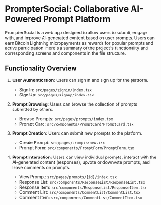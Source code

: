 # PrompterSocial: Collaborative AI-Powered Prompt Platform

PrompterSocial is a web app designed to allow users to submit, engage with, and improve AI-generated content based on user prompts. Users can earn Bitcoin Lightning micropayments as rewards for popular prompts and active participation. Here's a summary of the project's functionality and corresponding screens and components in the file structure.

## Functionality Overview

1. **User Authentication**: Users can sign in and sign up for the platform.

   - Sign In: `src/pages/signin/index.tsx`
   - Sign Up: `src/pages/signup/index.tsx`

2. **Prompt Browsing**: Users can browse the collection of prompts submitted by others.

   - Browse Prompts: `src/pages/prompts/index.tsx`
   - Prompt Card: `src/components/PromptCard/PromptCard.tsx`

3. **Prompt Creation**: Users can submit new prompts to the platform.

   - Create Prompt: `src/pages/prompts/new.tsx`
   - Prompt Form: `src/components/PromptForm/PromptForm.tsx`

4. **Prompt Interaction**: Users can view individual prompts, interact with the AI-generated content (responses), upvote or downvote prompts, and leave comments on prompts.

   - View Prompt: `src/pages/prompts/[id]/index.tsx`
   - Response List: `src/components/ResponseList/ResponseList.tsx`
   - Response Item: `src/components/ResponseList/ResponseItem.tsx`
   - Comment List: `src/components/CommentList/CommentList.tsx`
   - Comment Item: `src/components/CommentList/CommentItem.tsx`
